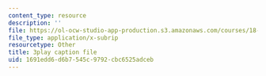 ```yaml
---
content_type: resource
description: ''
file: https://ol-ocw-studio-app-production.s3.amazonaws.com/courses/18-065-matrix-methods-in-data-analysis-signal-processing-and-machine-learning-spring-2018/1691edd6d6b7545c9792cbc6525adceb_nvXRJIBOREc.vtt
file_type: application/x-subrip
resourcetype: Other
title: 3play caption file
uid: 1691edd6-d6b7-545c-9792-cbc6525adceb
---
```

